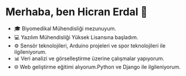 # Merhaba, ben Hicran Erdal 👋

- 🎓 Biyomedikal Mühendisliği mezunuyum.  
- 💻 Yazılım Mühendisliği Yüksek Lisansına başladım.  
- ⚙️ Sensör teknolojileri, Arduino projeleri ve spor teknolojileri ile ilgileniyorum.  
- 📊 Veri analizi ve görselleştirme üzerine çalışmalar yapıyorum.  
- 🌐 Web geliştirme eğitimi alıyorum.Python ve Django ile ilgileniyorum.  
